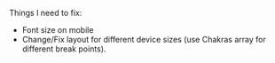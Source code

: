 Things I need to fix: 
- Font size on mobile
- Change/Fix layout for different device sizes (use Chakras array for different break points). 
